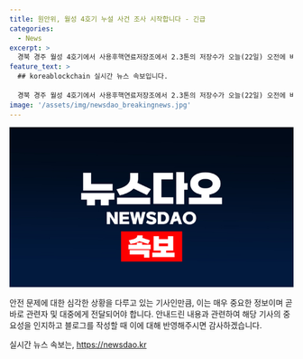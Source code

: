 ```yaml
---
title: 원안위, 월성 4호기 누설 사건 조사 시작합니다 - 긴급
categories:
  - News
excerpt: >
  경북 경주 월성 4호기에서 사용후핵연료저장조에서 2.3톤의 저장수가 오늘(22일) 오전에 바다로 방출되었습니다. 원자력안전위원회는 누설된 저장수의 방사선량이 일반인의 연간 선량한도에 크게 영향을 미치지 않는다며, 환경 영향평가 결과와 안전 조치 적절성을 조사하여 공개할 예정이라고 밝혔습니다.
feature_text: >
  ## koreablockchain 실시간 뉴스 속보입니다.

  경북 경주 월성 4호기에서 사용후핵연료저장조에서 2.3톤의 저장수가 오늘(22일) 오전에 바다로 방출되었습니다. 원자력안전위원회는 누설된 저장수의 방사선량이 일반인의 연간 선량한도에 크게 영향을 미치지 않는다며, 환경 영향평가 결과와 안전 조치 적절성을 조사하여 공개할 예정이라고 밝혔습니다.
image: '/assets/img/newsdao_breakingnews.jpg'
---
```


<p><img src="/assets/img/newsdao_breakingnews.jpg" alt="koreablockchain 속보" /></p>

<p>안전 문제에 대한 심각한 상황을 다루고 있는 기사인만큼, 이는 매우 중요한 정보이며 곧바로 관련자 및 대중에게 전달되어야 합니다. 안내드린 내용과 관련하여 해당 기사의 중요성을 인지하고 블로그를 작성할 때 이에 대해 반영해주시면 감사하겠습니다.</p>
실시간 뉴스 속보는, <a href="https://newsdao.kr" rel="dofollow">https://newsdao.kr</a>



